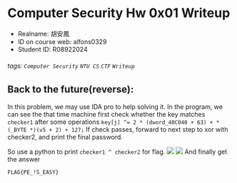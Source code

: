 # Computer Security Hw 0x01 Writeup
* Realname: 胡安鳳
* ID on course web: alfons0329
* Student ID: R08922024
###### tags: `Computer Security` `NTU CS` `CTF` `Writeup`

## Back to the future(reverse):
In this problem, we may use IDA pro to help solving it.
In the program, we can see the that time machine first check whether the key matches `checker1` after some operations `key[j] ^= 2 * (dword_40C040 + 63) + *(_BYTE *)(v5 + 2) + 127;`
If check passes, forward to next step to xor with checker2, and print the final password.

So use a python to print `checker1 ^ checker2` for flag.
![](https://i.imgur.com/2FHmd02.png)
![](https://i.imgur.com/o1cShrF.png)
And finally get the answer
```
FLAG{PE_!S_EASY}
```